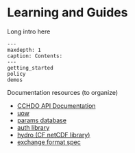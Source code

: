 # Learning and Guides

Long intro here

```{toctree}
---
maxdepth: 1
caption: Contents:
---
getting_started
policy
demos
```

Documentation resources (to organize)

* [CCHDO API Documentation](https://cchdo.ucsd.edu/api/v1/docs/)
* [uow](https://cchdo.github.io/hdo-uow/)
* [params database](https://cchdo.github.io/params/)
* [auth library](https://cchdo.github.io/auth/)
* [hydro (CF netCDF library)](https://hydro.readthedocs.io/en/latest/)
* [exchange format spec](https://exchange-format.readthedocs.io/en/latest/index.html)